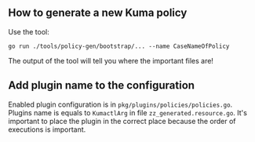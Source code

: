 ## How to generate a new Kuma policy

Use the tool:

```shell
go run ./tools/policy-gen/bootstrap/... --name CaseNameOfPolicy
```

The output of the tool will tell you where the important files are!

## Add plugin name to the configuration

Enabled plugin configuration is in `pkg/plugins/policies/policies.go`. Plugins name is equals to `KumactlArg` in file `zz_generated.resource.go`. It's important to place the plugin in the correct place because the order of executions is important.
